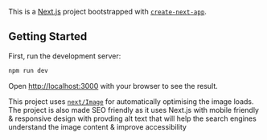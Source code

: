 This is a [Next.js](https://nextjs.org/) project bootstrapped with [`create-next-app`](https://github.com/vercel/next.js/tree/canary/packages/create-next-app).

## Getting Started

First, run the development server:

```bash
npm run dev
```

Open [http://localhost:3000](http://localhost:3000) with your browser to see the result.

This project uses [`next/Image`](https://nextjs.org/docs/pages/building-your-application/optimizing/images) for automatically optimising the image loads. The project is also made SEO friendly as it uses Next.js with mobile friendly & responsive design with provding alt text that will help the search engines understand the image content & improve accessibility